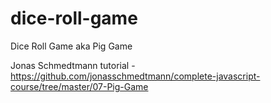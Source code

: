 # dice-roll-game

Dice Roll Game aka Pig Game

Jonas Schmedtmann tutorial - 
https://github.com/jonasschmedtmann/complete-javascript-course/tree/master/07-Pig-Game
